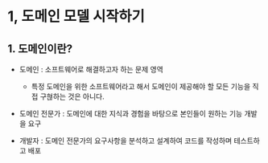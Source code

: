 # 1, 도메인 모델 시작하기 
## 1. 도메인이란? 

- 도메인 : 소프트웨어로 해결하고자 하는 문제 영역
  - 특정 도메인을 위한 소프트웨어라고 해서 도메인이 제공해야 할 모든 기능을 직접 구혆하는 것은 아니다. 

- 도메인 전문가 : 도메인에 대한 지식과 경험을 바탕으로 본인들이 원하는 기능 개발을 요구
- 개발자 : 도메인 전문가의 요구사항을 분석하고 설계하여 코드를 작성하며 테스트하고 배포



